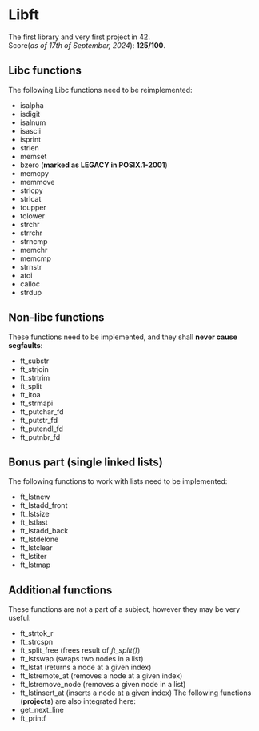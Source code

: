 # Libft
The first library and very first project in 42.
<br>
Score(*as of 17th of September, 2024*): **125/100**.

## Libc functions
The following Libc functions need to be reimplemented:
* isalpha
* isdigit
* isalnum
* isascii
* isprint
* strlen
* memset
* bzero (**marked as LEGACY in POSIX.1-2001**)
* memcpy
* memmove
* strlcpy
* strlcat
* toupper
* tolower
* strchr
* strrchr
* strncmp
* memchr
* memcmp
* strnstr
* atoi
* calloc
* strdup

## Non-libc functions
These functions need to be implemented, and they shall **never cause segfaults**:
* ft\_substr
* ft\_strjoin
* ft\_strtrim
* ft\_split
* ft\_itoa
* ft\_strmapi
* ft\_putchar\_fd
* ft\_putstr\_fd
* ft\_putendl\_fd
* ft\_putnbr\_fd

## Bonus part (single linked lists)
The following functions to work with lists need to be implemented:
* ft\_lstnew
* ft\_lstadd\_front
* ft\_lstsize
* ft\_lstlast
* ft\_lstadd\_back
* ft\_lstdelone
* ft\_lstclear
* ft\_lstiter
* ft\_lstmap

## Additional functions
These functions are not a part of a subject, however they may be very useful:
* ft\_strtok\_r
* ft\_strcspn
* ft\_split\_free (frees result of *ft\_split()*)
* ft\_lstswap (swaps two nodes in a list)
* ft\_lstat (returns a node at a given index)
* ft\_lstremote\_at (removes a node at a given index)
* ft\_lstremove\_node (removes a given node in a list)
* ft\_lstinsert\_at (inserts a node at a given index)
The following functions (**projects**) are also integrated here:
* get\_next\_line
* ft\_printf

